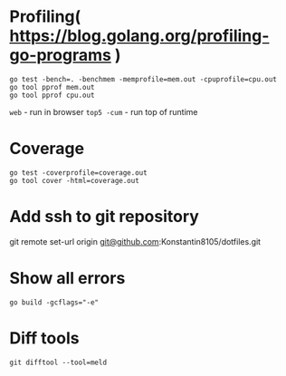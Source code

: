 # Profiling( https://blog.golang.org/profiling-go-programs )

```
go test -bench=. -benchmem -memprofile=mem.out -cpuprofile=cpu.out
go tool pprof mem.out
go tool pprof cpu.out
```

`web`       - run in browser
`top5 -cum` - run top of runtime



# Coverage

```
go test -coverprofile=coverage.out
go tool cover -html=coverage.out
```

# Add ssh to git repository

git remote set-url origin git@github.com:Konstantin8105/dotfiles.git

# Show all errors

```
go build -gcflags="-e"
```

# Diff tools

```
git difftool --tool=meld
```
